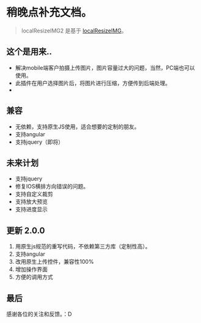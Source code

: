 # 稍晚点补充文档。

> localResizeIMG2 是基于 [localResizeIMG](https://github.com/think2011/localResizeIMG)。

## 这个是用来..
* 解决mobile端客户拍摄上传图片，图片容量过大的问题，当然，PC端也可以使用。
* 此插件在用户选择图片后，将图片进行压缩，方便传到后端处理。
* 

## 兼容
* 无依赖，支持原生JS使用，适合想要的定制的朋友。
* 支持angular
* 支持jquery（即将）

## 未来计划
* 支持jquery
* 修复IOS横排方向错误的问题。
* 支持自定义裁剪
* 支持放大预览
* 支持进度显示

## 更新 2.0.0
1. 用原生js规范的重写代码，不依赖第三方库（定制性高）。
2. 支持angular
3. 改用原生上传控件，兼容性100%
4. 增加操作界面
5. 方便的调用方式

## 最后
感谢各位的关注和反馈。：D
